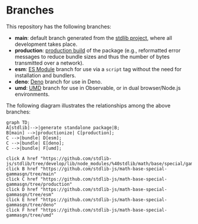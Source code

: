 <!--

@license Apache-2.0

Copyright (c) 2022 The Stdlib Authors.

Licensed under the Apache License, Version 2.0 (the "License");
you may not use this file except in compliance with the License.
You may obtain a copy of the License at

    http://www.apache.org/licenses/LICENSE-2.0

Unless required by applicable law or agreed to in writing, software
distributed under the License is distributed on an "AS IS" BASIS,
WITHOUT WARRANTIES OR CONDITIONS OF ANY KIND, either express or implied.
See the License for the specific language governing permissions and
limitations under the License.

-->

# Branches

This repository has the following branches:

-   **main**: default branch generated from the [stdlib project][stdlib-url], where all development takes place.
-   **production**: [production build][production-url] of the package (e.g., reformatted error messages to reduce bundle sizes and thus the number of bytes transmitted over a network).
-   **esm**: [ES Module][esm-url] branch for use via a `script` tag without the need for installation and bundlers.
-   **deno**: [Deno][deno-url] branch for use in Deno.
-   **umd**: [UMD][umd-url] branch for use in Observable, or in dual browser/Node.js environments.

The following diagram illustrates the relationships among the above branches:

```mermaid
graph TD;
A[stdlib]-->|generate standalone package|B;
B[main] -->|productionize| C[production];
C -->|bundle| D[esm];
C -->|bundle| E[deno];
C -->|bundle| F[umd];

click A href "https://github.com/stdlib-js/stdlib/tree/develop/lib/node_modules/%40stdlib/math/base/special/gammasgn"
click B href "https://github.com/stdlib-js/math-base-special-gammasgn/tree/main"
click C href "https://github.com/stdlib-js/math-base-special-gammasgn/tree/production"
click D href "https://github.com/stdlib-js/math-base-special-gammasgn/tree/esm"
click E href "https://github.com/stdlib-js/math-base-special-gammasgn/tree/deno"
click F href "https://github.com/stdlib-js/math-base-special-gammasgn/tree/umd"
```

[stdlib-url]: https://github.com/stdlib-js/stdlib/tree/develop/lib/node_modules/%40stdlib/math/base/special/gammasgn
[production-url]: https://github.com/stdlib-js/math-base-special-gammasgn/tree/production
[deno-url]: https://github.com/stdlib-js/math-base-special-gammasgn/tree/deno
[umd-url]: https://github.com/stdlib-js/math-base-special-gammasgn/tree/umd
[esm-url]: https://github.com/stdlib-js/math-base-special-gammasgn/tree/esm